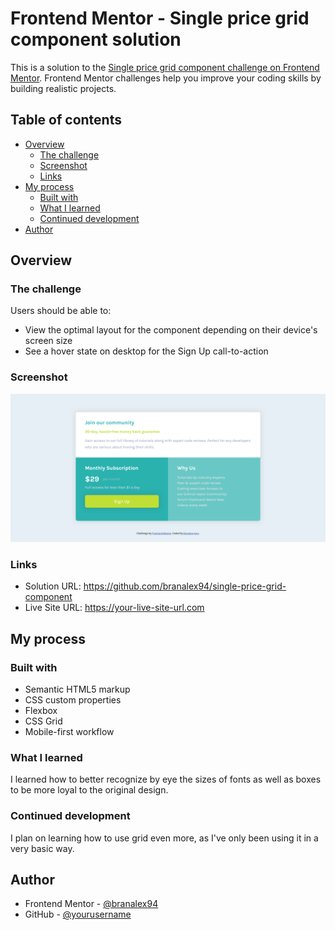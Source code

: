 # Frontend Mentor - Single price grid component solution

This is a solution to the [Single price grid component challenge on Frontend Mentor](https://www.frontendmentor.io/challenges/single-price-grid-component-5ce41129d0ff452fec5abbbc). Frontend Mentor challenges help you improve your coding skills by building realistic projects.

## Table of contents

- [Overview](#overview)
  - [The challenge](#the-challenge)
  - [Screenshot](#screenshot)
  - [Links](#links)
- [My process](#my-process)
  - [Built with](#built-with)
  - [What I learned](#what-i-learned)
  - [Continued development](#continued-development)
- [Author](#author)

## Overview

### The challenge

Users should be able to:

- View the optimal layout for the component depending on their device's screen size
- See a hover state on desktop for the Sign Up call-to-action

### Screenshot

![](./single-price-grid-component-finished-challenge.png)

### Links

- Solution URL: https://github.com/branalex94/single-price-grid-component
- Live Site URL: https://your-live-site-url.com

## My process

### Built with

- Semantic HTML5 markup
- CSS custom properties
- Flexbox
- CSS Grid
- Mobile-first workflow

### What I learned

I learned how to better recognize by eye the sizes of fonts as well as boxes to be more loyal to the original design.

### Continued development

I plan on learning how to use grid even more, as I've only been using it in a very basic way.

## Author

- Frontend Mentor - [@branalex94](https://www.frontendmentor.io/profile/branalex94)
- GitHub - [@yourusername](https://www.github.com/branalex94)
